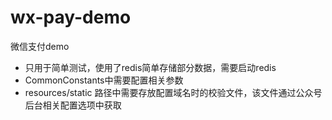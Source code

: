 # wx-pay-demo
微信支付demo

* 只用于简单测试，使用了redis简单存储部分数据，需要启动redis
* CommonConstants中需要配置相关参数
* resources/static 路径中需要存放配置域名时的校验文件，该文件通过公众号后台相关配置选项中获取
